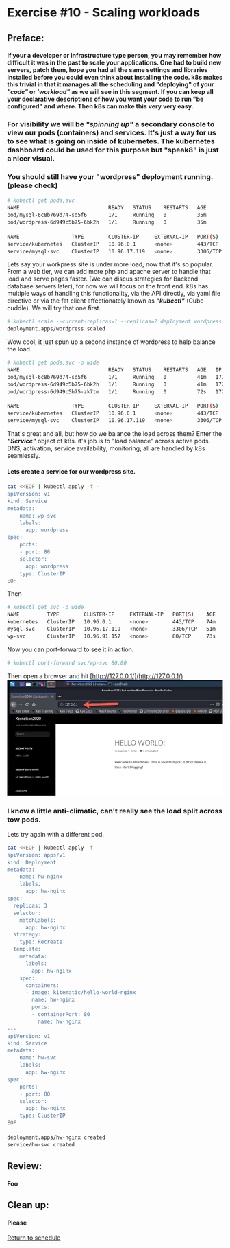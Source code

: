 # Exercise #10 - Scaling workloads
## Preface:
#### If your a developer or infrastructure type person, you may remember how difficult it was in the past to scale your applications. One had to build new servers, patch them, hope you had all the same settings and libraries installed before you could even think about installing the code. k8s makes this trivial in that it manages all the scheduling and "deploying" of your ___"code"___ or ___'workload"___ as we will see in this segment. If you can keep all your declarative descriptions of how you want your code to run "be configured" and where. Then k8s can make this very very easy.

### For visibility we will be ___"spinning up"___ a secondary console to view our pods (containers) and services. It's just a way for us to see what is going on inside of kubernetes. The kubernetes dashboard could be used for this purpose but "speak8" is just a nicer visual.

### You should still have your "wordpress" deployment running. (please check)
```bash
# kubectl get pods,svc
NAME                             READY   STATUS    RESTARTS   AGE
pod/mysql-6c8b769d74-sd5f6       1/1     Running   0          35m
pod/wordpress-6d949c5b75-6bk2h   1/1     Running   0          35m

NAME                 TYPE        CLUSTER-IP     EXTERNAL-IP   PORT(S)    AGE
service/kubernetes   ClusterIP   10.96.0.1      <none>        443/TCP    58m
service/mysql-svc    ClusterIP   10.96.17.119   <none>        3306/TCP   35m
```
Lets say your workpress site is under more load, now that it's so popular. From a web tier, we can add more php and apache server to handle that load and serve pages faster. (We can discus strategies for Backend database servers later), for now we will focus on the front end. k8s has multiple ways of handling this functionality, via the API directly, via yaml file directive or via the fat client affectionately known as ___"kubectl"___ (Cube cuddle). We will try that one first.
```bash
# kubectl scale --current-replicas=1 --replicas=2 deployment wordpress
deployment.apps/wordpress scaled
``` 
Wow cool, it just spun up a second instance of wordpress to help balance the load.
```bash
# kubectl get pods,svc -o wide
NAME                             READY   STATUS    RESTARTS   AGE   IP           NODE       NOMINATED NODE   READINESS GATES
pod/mysql-6c8b769d74-sd5f6       1/1     Running   0          41m   172.17.0.5   minikube   <none>           <none>
pod/wordpress-6d949c5b75-6bk2h   1/1     Running   0          41m   172.17.0.6   minikube   <none>           <none>
pod/wordpress-6d949c5b75-zk7tm   1/1     Running   0          72s   172.17.0.7   minikube   <none>           <none>

NAME                 TYPE        CLUSTER-IP     EXTERNAL-IP   PORT(S)    AGE   SELECTOR
service/kubernetes   ClusterIP   10.96.0.1      <none>        443/TCP    64m   <none>
service/mysql-svc    ClusterIP   10.96.17.119   <none>        3306/TCP   41m   app=mysql
```
That's great and all, but how do we balance the load across them? Enter the ___"Service"___ object of k8s. it's job is to "load balance" across active pods.
DNS, activation, service availability, monitoring; all are handled by k8s seamlessly.
#### Lets create a service for our wordpress site.
```bash
cat <<EOF | kubectl apply -f -
apiVersion: v1
kind: Service
metadata:
    name: wp-svc
    labels:
      app: wordpress
spec:
    ports:
    - port: 80
    selector:
      app: wordpress
    type: ClusterIP
EOF
```
Then
```bash
# kubectl get svc -o wide
NAME         TYPE        CLUSTER-IP     EXTERNAL-IP   PORT(S)    AGE   SELECTOR
kubernetes   ClusterIP   10.96.0.1      <none>        443/TCP    74m   <none>
mysql-svc    ClusterIP   10.96.17.119   <none>        3306/TCP   51m   app=mysql
wp-svc       ClusterIP   10.96.91.157   <none>        80/TCP     73s   app=wordpress
```
Now you can port-forward to see it in action.
```bash
# kubectl port-forward svc/wp-svc 80:80
```
Then open a browser and hit [http://127.0.0.1/](http://127.0.0.1/)
![WordPress Hello](../Build/Files/images/wp_loadbalenced.png)
### I know a little anti-climatic, can't really see the load split across tow pods.

Lets try again with a different pod.
```bash
cat <<EOF | kubectl apply -f -
apiVersion: apps/v1
kind: Deployment
metadata:
    name: hw-nginx
    labels:
      app: hw-nginx
spec:
  replicas: 3
  selector:
    matchLabels:
      app: hw-nginx
  strategy:
    type: Recreate
  template:
    metadata:
      labels:
        app: hw-nginx
    spec:
      containers:
      - image: kitematic/hello-world-nginx
        name: hw-nginx
        ports:
        - containerPort: 80
          name: hw-nginx
---
apiVersion: v1
kind: Service
metadata:
    name: hw-svc
    labels:
      app: hw-nginx
spec:
    ports:
    - port: 80
    selector:
      app: hw-nginx
    type: ClusterIP
EOF

deployment.apps/hw-nginx created
service/hw-svc created
```

## Review: 
#### Foo

## Clean up: 
#### Please 
 
[Return to schedule](../../Docs/SCHEDULE.md)

